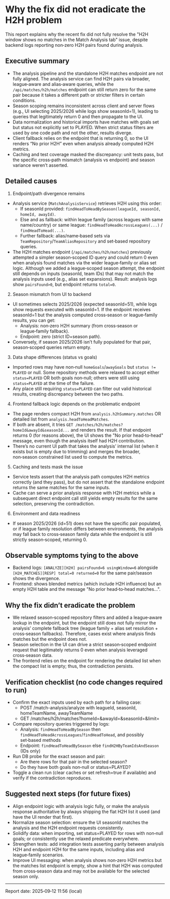 # Why the fix did not eradicate the H2H problem

This report explains why the recent fix did not fully resolve the "H2H window shows no matches in the Match Analysis tab" issue, despite backend logs reporting non‑zero H2H pairs found during analysis.

## Executive summary
- The analysis pipeline and the standalone H2H matches endpoint are not fully aligned. The analysis service can find H2H pairs via broader, league‑aware and alias‑aware queries, while the `/api/matches/h2h/matches` endpoint can still return zero for the same pair because it takes a different path or stricter filters in certain conditions.
- Season scoping remains inconsistent across client and server flows (e.g., UI selecting 2025/2026 while logs show seasonId=1), leading to queries that legitimately return 0 and then propagate to the UI.
- Data normalization and historical imports have matches with goals set but status not explicitly set to PLAYED. When strict status filters are used by one code path and not the other, results diverge.
- Client fallback relies on the endpoint that is returning 0, so the UI renders “No prior H2H” even when analysis already computed H2H metrics.
- Caching and test coverage masked the discrepancy: unit tests pass, but the specific cross‑path mismatch (analysis vs endpoint) and season variance weren’t asserted.

## Detailed causes

1) Endpoint/path divergence remains
- Analysis service (`MatchAnalysisService`) retrieves H2H using this order:
  - If seasonId provided: `findHeadToHeadBySeason(leagueId, seasonId, homeId, awayId)`.
  - Else and as fallback: within league family (across leagues with same name/country) or same league: `findHeadToHeadAcrossLeagues(...)` / `findHeadToHead(...)`.
  - Further fallback: alias/name‑based sets via `TeamRepository`/`TeamAliasRepository` and set‑based repository queries.
- The H2H matches endpoint (`/api/matches/h2h/matches`) previously attempted a simpler season‑scoped ID query and could return 0 even when analysis found matches via the wider league‑family or alias set logic. Although we added a league‑scoped season attempt, the endpoint still depends on inputs (seasonId, team IDs) that may not match the analysis inputs used (e.g., alias set expansions). Result: analysis logs show `pairsFound>0`, but endpoint returns `total=0`.

2) Season mismatch from UI to backend
- UI sometimes selects 2025/2026 (expected seasonId=51), while logs show requests executed with seasonId=1. If the endpoint receives seasonId=1 but the analysis computed cross‑season or league‑family results, you can get:
  - Analysis: non‑zero H2H summary (from cross‑season or league‑family fallback).
  - Endpoint: zero (strict ID+season path).
- Conversely, if season 2025/2026 isn’t fully populated for that pair, season‑scoped queries return empty.

3) Data shape differences (status vs goals)
- Imported rows may have non‑null `homeGoals`/`awayGoals` but `status != PLAYED` or null. Some repository methods were relaxed to accept either `status=PLAYED` OR both goals non‑null; others were still using `status=PLAYED` at the time of the failure.
- Any place still requiring `status=PLAYED` can filter out valid historical results, creating discrepancy between the two paths.

4) Frontend fallback logic depends on the problematic endpoint
- The page renders compact H2H from `analysis.h2hSummary.matches` OR detailed list from `analysis.headToHeadMatches`.
- If both are absent, it tries `GET /matches/h2h/matches?homeId&awayId&seasonId...` and renders the result. If that endpoint returns 0 (for reasons above), the UI shows the "No prior head‑to‑head" message, even though the analysis itself had H2H contribution.
- There’s no current UI path that takes the analysis’ internal list (when it exists but is empty due to trimming) and merges the broader, non‑season constrained list used to compute the metrics.

5) Caching and tests mask the issue
- Service tests assert that the analysis path computes H2H metrics correctly (and they pass), but do not assert that the standalone endpoint returns the same matches for the same inputs.
- Cache can serve a prior analysis response with H2H metrics while a subsequent direct endpoint call still yields empty results for the same selection, preserving the contradiction.

6) Environment and data readiness
- If season 2025/2026 (id=51) does not have the specific pair populated, or if league family resolution differs between environments, the analysis may fall back to cross‑season family data while the endpoint is still strictly season‑scoped, returning 0.

## Observable symptoms tying to the above
- Backend logs: `[ANALYZE][H2H] pairsFound=6 usingWindow=6` alongside `[H2H_MATCHES][RESP] total=0 returned=0` for the same pair/season shows the divergence.
- Frontend: shows blended metrics (which include H2H influence) but an empty H2H table and the message "No prior head‑to‑head matches...".

## Why the fix didn’t eradicate the problem
- We relaxed season‑scoped repository filters and added a league‑aware lookup in the endpoint, but the endpoint still does not fully mirror the analysis’ complete fallback tree (league family + alias set resolution + cross‑season fallbacks). Therefore, cases exist where analysis finds matches but the endpoint does not.
- Season selection in the UI can drive a strict season‑scoped endpoint request that legitimately returns 0 even when analysis leveraged cross‑season data.
- The frontend relies on the endpoint for rendering the detailed list when the compact list is empty; thus, the contradiction persists.

## Verification checklist (no code changes required to run)
- Confirm the exact inputs used by each path for a failing case:
  - POST /match-analysis/analyze with leagueId, seasonId, homeTeamName, awayTeamName
  - GET /matches/h2h/matches?homeId=&awayId=&seasonId=&limit=
- Compare repository queries triggered by logs:
  - Analysis: `findHeadToHeadBySeason` then `findHeadToHeadAcrossLeagues`/`findHeadToHead`, and possibly set‑based methods
  - Endpoint: `findHeadToHeadBySeason` else `findH2HByTeamIdsAndSeason` (IDs only)
- Run DB probe for the exact season and pair:
  - Are there rows for that pair in the selected season?
  - Do they have both goals non‑null or status=PLAYED?
- Toggle a clean run (clear caches or set refresh=true if available) and verify if the contradiction reproduces.

## Suggested next steps (for future fixes)
- Align endpoint logic with analysis logic fully, or make the analysis response authoritative by always shipping the flat H2H list it used (and have the UI render that first).
- Normalize season selection: ensure the UI seasonId matches the analysis and the H2H endpoint requests consistently.
- Solidify data: when importing, set status=PLAYED for rows with non‑null goals; or consistently use the relaxed predicate everywhere.
- Strengthen tests: add integration tests asserting parity between analysis H2H and endpoint H2H for the same inputs, including alias and league‑family scenarios.
- Improve UI messaging: when analysis shows non‑zero H2H metrics but the matches list endpoint is empty, show a hint that H2H was computed from cross‑season data and may not be available for the selected season only.

---
Report date: 2025‑09‑12 11:56 (local)